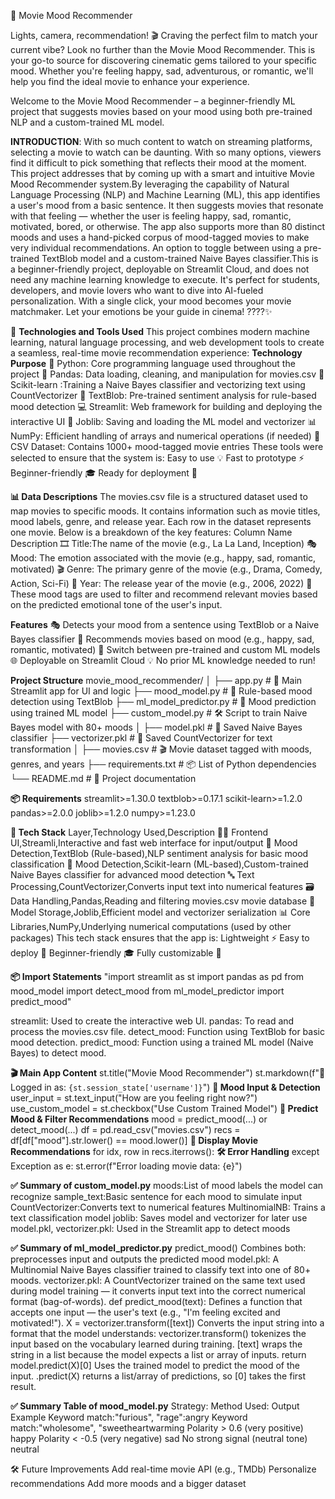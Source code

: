 🎥 Movie Mood Recommender

Lights, camera, recommendation! 🎬 Craving the perfect film to match your current vibe? Look no further than the Movie Mood Recommender. This is your go-to source for discovering cinematic gems tailored to your specific mood. Whether you're feeling happy, sad, adventurous, or romantic, we'll help you find the ideal movie to enhance your experience.

Welcome to the Movie Mood Recommender – a beginner-friendly ML project that suggests movies based on your mood using both pre-trained NLP and a custom-trained ML model.

**INTRODUCTION**:
With so much content to watch on streaming platforms, selecting a movie to watch can be daunting. With so many options, viewers find it difficult to pick something that reflects their mood at the moment. This project addresses that by coming up with a smart and intuitive Movie Mood Recommender system.By leveraging the capability of Natural Language Processing (NLP) and Machine Learning (ML), this app identifies a user's mood from a basic sentence. It then suggests movies that resonate with that feeling — whether the user is feeling happy, sad, romantic, motivated, bored, or otherwise. The app also supports more than 80 distinct moods and uses a hand-picked corpus of mood-tagged movies to make very individual recommendations. An option to toggle between using a pre-trained TextBlob model and a custom-trained Naive Bayes classifier.This is a beginner-friendly project, deployable on Streamlit Cloud, and does not need any machine learning knowledge to execute.
It's perfect for students, developers, and movie lovers who want to dive into AI-fueled personalization. With a single click, your mood becomes your movie matchmaker.
Let your emotions be your guide in cinema! ????️✨

🧠 **Technologies and Tools Used**
This project combines modern machine learning, natural language processing, and web development tools to create a seamless, real-time movie recommendation experience:
**Technology	Purpose**
🐍 Python:	Core programming language used throughout the project
🧾 Pandas:	Data loading, cleaning, and manipulation for movies.csv
🔢 Scikit-learn	:Training a Naive Bayes classifier and vectorizing text using CountVectorizer
🧠 TextBlob: Pre-trained sentiment analysis for rule-based mood detection
💻 Streamlit: Web framework for building and deploying the interactive UI
💾 Joblib: Saving and loading the ML model and vectorizer
📊 NumPy: Efficient handling of arrays and numerical operations (if needed)
📁 CSV Dataset: Contains 1000+ mood-tagged movie entries
These tools were selected to ensure that the system is:
Easy to use 💡
Fast to prototype ⚡
Beginner-friendly 🎓
Ready for deployment 🚀

**📊 Data Descriptions**
The movies.csv file is a structured dataset used to map movies to specific moods. It contains information such as movie titles, mood labels, genre, and release year. Each row in the dataset represents one movie.
Below is a breakdown of the key features:
Column Name	Description
🎞 Title:The name of the movie (e.g., La La Land, Inception)
🎭 Mood: The emotion associated with the movie (e.g., happy, sad, romantic, motivated)
🎬 Genre: The primary genre of the movie (e.g., Drama, Comedy, Action, Sci-Fi)
📅 Year: The release year of the movie (e.g., 2006, 2022)
🧠 These mood tags are used to filter and recommend relevant movies based on the predicted emotional tone of the user's input.

**Features**
🎭 Detects your mood from a sentence using TextBlob or a Naive Bayes classifier
🍿 Recommends movies based on mood (e.g., happy, sad, romantic, motivated)
🧠 Switch between pre-trained and custom ML models
🌐 Deployable on Streamlit Cloud
💡 No prior ML knowledge needed to run!

**Project Structure**
movie_mood_recommender/
│
├── app.py                  # 🎯 Main Streamlit app for UI and logic
├── mood_model.py           # 🧠 Rule-based mood detection using TextBlob
├── ml_model_predictor.py   # 🤖 Mood prediction using trained ML model
├── custom_model.py         # 🛠️ Script to train Naive Bayes model with 80+ moods
│
├── model.pkl               # 🧾 Saved Naive Bayes classifier
├── vectorizer.pkl          # 🧾 Saved CountVectorizer for text transformation
│
├── movies.csv              # 🎬 Movie dataset tagged with moods, genres, and years
├── requirements.txt        # 📦 List of Python dependencies
└── README.md               # 📘 Project documentation


**📦 Requirements**
streamlit>=1.30.0
textblob>=0.17.1
scikit-learn>=1.2.0
pandas>=2.0.0
joblib>=1.2.0
numpy>=1.23.0


**🧠 Tech Stack**
Layer,Technology Used,Description
👨‍💻 Frontend UI,Streamli,Interactive and fast web interface for input/output
🧠 Mood Detection,TextBlob (Rule-based),NLP sentiment analysis for basic mood classification
🧠 Mood Detection,Scikit-learn (ML-based),Custom-trained Naive Bayes classifier for advanced mood detection
🔤 Text Processing,CountVectorizer,Converts input text into numerical features
🗃️ Data Handling,Pandas,Reading and filtering movies.csv movie database
💾 Model Storage,Joblib,Efficient model and vectorizer serialization
📊 Core Libraries,NumPy,Underlying numerical computations (used by other packages)
This tech stack ensures that the app is:
Lightweight ⚡
Easy to deploy 🚀
Beginner-friendly 🎓
Fully customizable 🔧

**📦 Import Statements**
"import streamlit as st
import pandas as pd
from mood_model import detect_mood
from ml_model_predictor import predict_mood"

streamlit: Used to create the interactive web UI.
pandas: To read and process the movies.csv file.
detect_mood: Function using TextBlob for basic mood detection.
predict_mood: Function using a trained ML model (Naive Bayes) to detect mood.

**🎬 Main App Content**
st.title("Movie Mood Recommender")
st.markdown(f"👤 Logged in as: `{st.session_state['username']}`")
**💬 Mood Input & Detection**
user_input = st.text_input("How are you feeling right now?")
use_custom_model = st.checkbox("Use Custom Trained Model")
**🧠 Predict Mood & Filter Recommendations**
mood = predict_mood(...) or detect_mood(...)
df = pd.read_csv("movies.csv")
recs = df[df["mood"].str.lower() == mood.lower()]
**🎥 Display Movie Recommendations**
for idx, row in recs.iterrows():
**🛠 Error Handling**
except Exception as e:
    st.error(f"Error loading movie data: {e}")

**✅ Summary of custom_model.py**
moods:List of mood labels the model can recognize
sample_text:Basic sentence for each mood to simulate input
CountVectorizer:Converts text to numerical features
MultinomialNB: Trains a text classification model
joblib: Saves model and vectorizer for later use
model.pkl, vectorizer.pkl: Used in the Streamlit app to detect moods

**✅ Summary of ml_model_predictor.py**
predict_mood()	Combines both: preprocesses input and outputs the predicted mood
model.pkl: A Multinomial Naive Bayes classifier trained to classify text into one of 80+ moods.
vectorizer.pkl: A CountVectorizer trained on the same text used during model training — it converts input text into the correct numerical format (bag-of-words).
def predict_mood(text):
Defines a function that accepts one input — the user's text (e.g., "I'm feeling excited and motivated!").
X = vectorizer.transform([text])
Converts the input string into a format that the model understands:
vectorizer.transform() tokenizes the input based on the vocabulary learned during training.
[text] wraps the string in a list because the model expects a list or array of inputs.
return model.predict(X)[0]
Uses the trained model to predict the mood of the input.
.predict(X) returns a list/array of predictions, so [0] takes the first result.

**✅ Summary Table of mood_model.py**
Strategy: Method Used: Output Example
Keyword match:"furious", "rage":angry
Keyword match:"wholesome", "sweetheartwarming
Polarity > 0.6	(very positive)	happy
Polarity < -0.5	(very negative)	sad
No strong signal	(neutral tone)	neutral

🛠 Future Improvements
Add real-time movie API (e.g., TMDb)
Personalize recommendations
Add more moods and a bigger dataset
